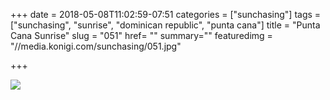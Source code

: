 +++
date = 2018-05-08T11:02:59-07:51
categories = ["sunchasing"]
tags = ["sunchasing", "sunrise", "dominican republic", "punta cana"]
title = "Punta Cana Sunrise"
slug = "051"
href= ""
summary=""
featuredimg = "//media.konigi.com/sunchasing/051.jpg"

+++

<img src="//media.konigi.com/sunchasing/051.jpg" />